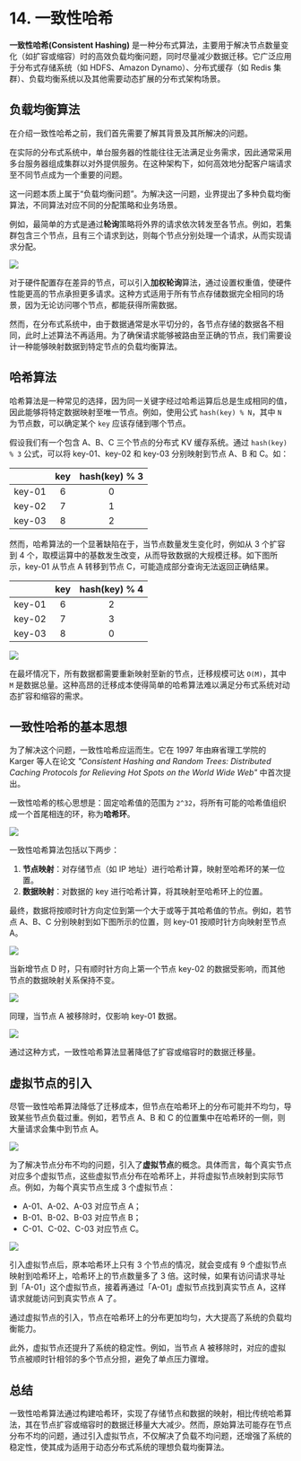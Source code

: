 # 14. 一致性哈希

**一致性哈希(Consistent Hashing)** 是一种分布式算法，主要用于解决节点数量变化（如扩容或缩容）时的高效负载均衡问题，同时尽量减少数据迁移。它广泛应用于分布式存储系统（如 HDFS、Amazon Dynamo）、分布式缓存（如 Redis 集群）、负载均衡系统以及其他需要动态扩展的分布式架构场景。

## 负载均衡算法

在介绍一致性哈希之前，我们首先需要了解其背景及其所解决的问题。

在实际的分布式系统中，单台服务器的性能往往无法满足业务需求，因此通常采用多台服务器组成集群以对外提供服务。在这种架构下，如何高效地分配客户端请求至不同节点成为一个重要的问题。

这一问题本质上属于“负载均衡问题”。为解决这一问题，业界提出了多种负载均衡算法，不同算法对应不同的分配策略和业务场景。

例如，最简单的方式是通过**轮询**策略将外界的请求依次转发至各节点。例如，若集群包含三个节点，且有三个请求到达，则每个节点分别处理一个请求，从而实现请求分配。

![](../image/system-5.png)

对于硬件配置存在差异的节点，可以引入**加权轮询**算法，通过设置权重值，使硬件性能更高的节点承担更多请求。这种方式适用于所有节点存储数据完全相同的场景，因为无论访问哪个节点，都能获得所需数据。

然而，在分布式系统中，由于数据通常是水平切分的，各节点存储的数据各不相同，此时上述算法不再适用。为了确保请求能够被路由至正确的节点，我们需要设计一种能够映射数据到特定节点的负载均衡算法。

## 哈希算法

哈希算法是一种常见的选择，因为同一关键字经过哈希运算后总是生成相同的值，因此能够将特定数据映射至唯一节点。例如，使用公式 `hash(key) % N`，其中 `N` 为节点数，可以确定某个 `key` 应该存储到哪个节点。

假设我们有一个包含 A、B、C 三个节点的分布式 KV 缓存系统。通过 `hash(key) % 3` 公式，可以将 key-01、key-02 和 key-03 分别映射到节点 A、B 和 C。如：

|        | key | hash(key) % 3 |
| :----: | :-: | :-----------: |
| key-01 |  6  |       0       |
| key-02 |  7  |       1       |
| key-03 |  8  |       2       |

然而，哈希算法的一个显著缺陷在于，当节点数量发生变化时，例如从 3 个扩容到 4 个，取模运算中的基数发生改变，从而导致数据的大规模迁移。如下图所示，key-01 从节点 A 转移到节点 C，可能造成部分查询无法返回正确结果。

|        | key | hash(key) % 4 |
| :----: | :-: | :-----------: |
| key-01 |  6  |       2       |
| key-02 |  7  |       3       |
| key-03 |  8  |       0       |

![](../image/system-6.png)

在最坏情况下，所有数据都需要重新映射至新的节点，迁移规模可达 `O(M)`，其中 `M` 是数据总量。这种高昂的迁移成本使得简单的哈希算法难以满足分布式系统对动态扩容和缩容的需求。

## 一致性哈希的基本思想

为了解决这个问题，一致性哈希应运而生。它在 1997 年由麻省理工学院的 Karger 等人在论文 _"Consistent Hashing and Random Trees: Distributed Caching Protocols for Relieving Hot Spots on the World Wide Web"_ 中首次提出。

一致性哈希的核心思想是：固定哈希值的范围为 `2^32`，将所有可能的哈希值组织成一个首尾相连的环，称为**哈希环**。

![](../image/system-7.png)

一致性哈希算法包括以下两步：

1. **节点映射**：对存储节点（如 IP 地址）进行哈希计算，映射至哈希环的某一位置。
2. **数据映射**：对数据的 key 进行哈希计算，将其映射至哈希环上的位置。

最终，数据将按顺时针方向定位到第一个大于或等于其哈希值的节点。例如，若节点 A、B、C 分别映射到如下图所示的位置，则 key-01 按顺时针方向映射至节点 A。

![](../image/system-8.png)

当新增节点 D 时，只有顺时针方向上第一个节点 key-02 的数据受影响，而其他节点的数据映射关系保持不变。

![](../image/system-9.png)

同理，当节点 A 被移除时，仅影响 key-01 数据。

![](../image/system-10.png)

通过这种方式，一致性哈希算法显著降低了扩容或缩容时的数据迁移量。

## 虚拟节点的引入

尽管一致性哈希算法降低了迁移成本，但节点在哈希环上的分布可能并不均匀，导致某些节点负载过重。例如，若节点 A、B 和 C 的位置集中在哈希环的一侧，则大量请求会集中到节点 A。

![](../image/system-11.png)

为了解决节点分布不均的问题，引入了**虚拟节点**的概念。具体而言，每个真实节点对应多个虚拟节点，这些虚拟节点分布在哈希环上，并将虚拟节点映射到实际节点。例如，为每个真实节点生成 3 个虚拟节点：

- A-01、A-02、A-03 对应节点 A；
- B-01、B-02、B-03 对应节点 B；
- C-01、C-02、C-03 对应节点 C。

![](../image/system-12.png)

引入虚拟节点后，原本哈希环上只有 3 个节点的情况，就会变成有 9 个虚拟节点映射到哈希环上，哈希环上的节点数量多了 3 倍。这时候，如果有访问请求寻址到「A-01」这个虚拟节点，接着再通过「A-01」虚拟节点找到真实节点 A，这样请求就能访问到真实节点 A 了。

通过虚拟节点的引入，节点在哈希环上的分布更加均匀，大大提高了系统的负载均衡能力。

此外，虚拟节点还提升了系统的稳定性。例如，当节点 A 被移除时，对应的虚拟节点被顺时针相邻的多个节点分担，避免了单点压力骤增。

## 总结

一致性哈希算法通过构建哈希环，实现了存储节点和数据的映射，相比传统哈希算法，其在节点扩容或缩容时的数据迁移量大大减少。然而，原始算法可能存在节点分布不均的问题，通过引入虚拟节点，不仅解决了负载不均问题，还增强了系统的稳定性，使其成为适用于动态分布式系统的理想负载均衡算法。

